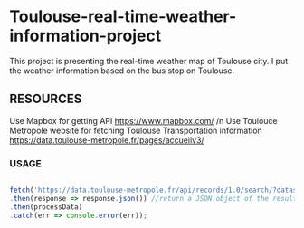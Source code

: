 # Toulouse-real-time-weather-information-project

This project is presenting the real-time weather map of Toulouse city.
I put the weather information based on the bus stop on Toulouse.

## RESOURCES
Use Mapbox for getting API https://www.mapbox.com/ /n
Use Toulouce Metropole website for fetching Toulouse Transportation information https://data.toulouse-metropole.fr/pages/accueilv3/

### USAGE
``` javascript

fetch('https://data.toulouse-metropole.fr/api/records/1.0/search/?dataset=stations-meteo-en-place&rows=54')
.then(response => response.json()) //return a JSON object of the result
.then(processData)
.catch(err => console.error(err));

```


